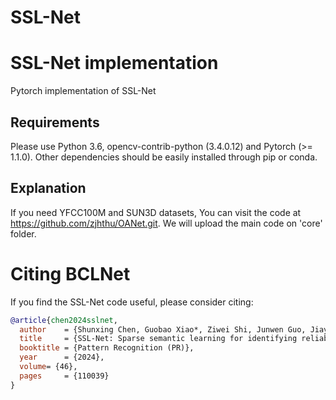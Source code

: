 # SSL-Net



# SSL-Net implementation

Pytorch implementation of SSL-Net

## Requirements

Please use Python 3.6, opencv-contrib-python (3.4.0.12) and Pytorch (>= 1.1.0). Other dependencies should be easily installed through pip or conda.

## Explanation

If you need YFCC100M and SUN3D datasets, You can visit the code at https://github.com/zjhthu/OANet.git. We will upload the main code on 'core' folder. 

# Citing BCLNet
If you find the SSL-Net code useful, please consider citing:

```bibtex
@article{chen2024sslnet,
  author    = {Shunxing Chen, Guobao Xiao*, Ziwei Shi, Junwen Guo, Jiayi Ma},
  title     = {SSL-Net: Sparse semantic learning for identifying reliable correspondences},
  booktitle = {Pattern Recognition (PR)},
  year      = {2024},
  volume= {46},
  pages     = {110039}
}


